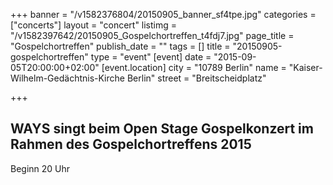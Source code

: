 +++
banner = "/v1582376804/20150905_banner_sf4tpe.jpg"
categories = ["concerts"]
layout = "concert"
listimg = "/v1582397642/20150905_Gospelchortreffen_t4fdj7.jpg"
page_title = "Gospelchortreffen"
publish_date = ""
tags = []
title = "20150905-gospelchortreffen"
type = "event"
[event]
date = "2015-09-05T20:00:00+02:00"
[event.location]
city = "10789 Berlin"
name = "Kaiser-Wilhelm-Gedächtnis-Kirche Berlin"
street = "Breitscheidplatz"

+++
## WAYS singt beim Open Stage Gospelkonzert im Rahmen des Gospelchortreffens 2015

Beginn 20 Uhr